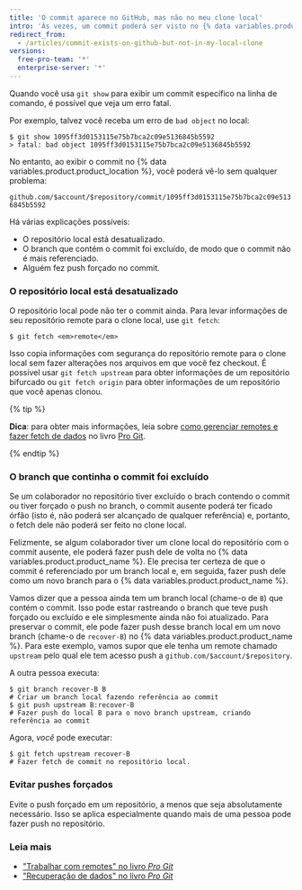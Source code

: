 ```yaml
---
title: 'O commit aparece no GitHub, mas não no meu clone local'
intro: 'Às vezes, um commit poderá ser visto no {% data variables.product.product_name %}, mas não existirá no clone local do repositório.'
redirect_from:
  - /articles/commit-exists-on-github-but-not-in-my-local-clone
versions:
  free-pro-team: '*'
  enterprise-server: '*'
---
```


Quando você usa `git show` para exibir um commit específico na linha de comando, é possível que veja um erro fatal.

Por exemplo, talvez você receba um erro de `bad object` no local:

```shell
$ git show 1095ff3d0153115e75b7bca2c09e5136845b5592
> fatal: bad object 1095ff3d0153115e75b7bca2c09e5136845b5592
```

No entanto, ao exibir o commit no {% data variables.product.product_location %}, você poderá vê-lo sem qualquer problema:

`github.com/$account/$repository/commit/1095ff3d0153115e75b7bca2c09e5136845b5592`

Há várias explicações possíveis:

* O repositório local está desatualizado.
* O branch que contém o commit foi excluído, de modo que o commit não é mais referenciado.
* Alguém fez push forçado no commit.

### O repositório local está desatualizado

O repositório local pode não ter o commit ainda. Para levar informações de seu repositório remote para o clone local, use `git fetch`:

```shell
$ git fetch <em>remote</em>
```

Isso copia informações com segurança do repositório remote para o clone local sem fazer alterações nos arquivos em que você fez checkout. É possível usar `git fetch upstream` para obter informações de um repositório bifurcado ou `git fetch origin` para obter informações de um repositório que você apenas clonou.

{% tip %}

**Dica**: para obter mais informações, leia sobre [como gerenciar remotes e fazer fetch de dados](https://git-scm.com/book/en/Git-Basics-Working-with-Remotes) no livro [Pro Git](https://git-scm.com/book).

{% endtip %}

### O branch que continha o commit foi excluído

Se um colaborador no repositório tiver excluído o brach contendo o commit ou tiver forçado o push no branch, o commit ausente poderá ter ficado órfão (isto é, não poderá ser alcançado de qualquer referência) e, portanto, o fetch dele não poderá ser feito no clone local.

Felizmente, se algum colaborador tiver um clone local do repositório com o commit ausente, ele poderá fazer push dele de volta no {% data variables.product.product_name %}.  Ele precisa ter certeza de que o commit é referenciado por um branch local e, em seguida, fazer push dele como um novo branch para o {% data variables.product.product_name %}.

Vamos dizer que a pessoa ainda tem um branch local (chame-o de `B`) que contém o commit.  Isso pode estar rastreando o branch que teve push forçado ou excluído e ele simplesmente ainda não foi atualizado.  Para preservar o commit, ele pode fazer push desse branch local em um novo branch (chame-o de `recover-B`) no {% data variables.product.product_name %}.  Para este exemplo, vamos supor que ele tenha um remote chamado `upstream` pelo qual ele tem acesso push a `github.com/$account/$repository`.

A outra pessoa executa:

```shell
$ git branch recover-B B
# Criar um branch local fazendo referência ao commit
$ git push upstream B:recover-B
# Fazer push do local B para o novo branch upstream, criando referência ao commit
```

Agora, *você* pode executar:

```shell
$ git fetch upstream recover-B
# Fazer fetch de commit no repositório local.
```

### Evitar pushes forçados

Evite o push forçado em um repositório, a menos que seja absolutamente necessário. Isso se aplica especialmente quando mais de uma pessoa pode fazer push no repositório.

### Leia mais

- ["Trabalhar com remotes" no livro _Pro Git_](https://git-scm.com/book/en/Git-Basics-Working-with-Remotes)
- ["Recuperação de dados" no livro _Pro Git_](https://git-scm.com/book/en/Git-Internals-Maintenance-and-Data-Recovery)
